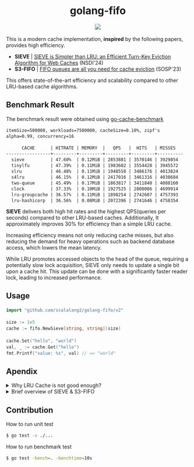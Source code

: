 <h1 align="center">golang-fifo</h1>
<p align="center">
    <a href="https://opensource.org/licenses/MIT"><img src="https://img.shields.io/badge/license-MIT-_red.svg"></a>
</p>

This is a modern cache implementation, **inspired** by the following papers, provides high efficiency.

- **SIEVE** | [SIEVE is Simpler than LRU: an Efficient Turn-Key Eviction Algorithm for Web Caches](https://junchengyang.com/publication/nsdi24-SIEVE.pdf) (NSDI'24)
- **S3-FIFO** | [FIFO queues are all you need for cache eviction](https://dl.acm.org/doi/10.1145/3600006.3613147) (SOSP'23)

This offers state-of-the-art efficiency and scalability compared to other LRU-based cache algorithms.

## Benchmark Result
The benchmark result were obtained using [go-cache-benchmark](https://github.com/scalalang2/go-cache-benchmark)

```
itemSize=500000, workloads=7500000, cacheSize=0.10%, zipf's alpha=0.99, concurrency=16

      CACHE      | HITRATE | MEMORY  |   QPS   |  HITS   | MISSES   
-----------------+---------+---------+---------+---------+----------
  sieve          | 47.60%  | 0.12MiB | 2853881 | 3570146 | 3929854  
  tinylfu        | 47.39%  | 0.11MiB | 1983602 | 3554428 | 3945572  
  slru           | 46.48%  | 0.11MiB | 1948558 | 3486176 | 4013824  
  s4lru          | 46.15%  | 0.12MiB | 2417016 | 3461316 | 4038684  
  two-queue      | 45.49%  | 0.17MiB | 1863817 | 3411840 | 4088160  
  clock          | 37.33%  | 0.10MiB | 1927525 | 2800086 | 4699914  
  lru-groupcache | 36.57%  | 0.11MiB | 1898254 | 2742607 | 4757393  
  lru-hashicorp  | 36.56%  | 0.08MiB | 2072396 | 2741646 | 4758354 
```

**SIEVE** delivers both high hit rates and the highest QPS(queries per seconds) compared to other LRU-based caches. 
Additionally, It approximately improves 30% for efficiency than a simple LRU cache.

Increasing efficiency means not only reducing cache misses, 
but also reducing the demand for heavy operations such as backend database access, which lowers the mean latency.

While LRU promotes accessed objects to the head of the queue, 
requiring a potentially slow lock acquisition, 
SIEVE only needs to update a single bit upon a cache hit. 
This update can be done with a significantly faster reader lock, leading to increased performance.

## Usage
```go
import "github.com/scalalang2/golang-fifo/v2"

size := 1e5
cache := fifo.NewSieve[string, string](size)

cache.Set("hello", "world")
val, _ := cache.Get("hello") 
fmt.Printf("value: %s", val) // => "world"
```

## Apendix

<details>
<summary>Why LRU Cache is not good enough?</summary>

- LRU is often implemented with a doubly linked list and a hash table, requiring two pointers per cache entry,
  which becomes large overhead when the object is small.
- It promotes objects to the head of the queue upon cache hit, which performs at least six random memory accesses
  protected by lock, which limits the scalability.
</details>

<details>
<summary>Brief overview of SIEVE & S3-FIFO</summary>

Various workloads typically follows **Power law distribution (e.g. Zipf's law)** as shown in the following figure.

![zipflaw_discovered_by_realworld](./docs/zipf_law_discovered_by_realworld_traces.png)

The analysis reveals that most requests are "one-hit-wonders", which means it's accessed only once.
Consequently, a cache eviction strategy should quickly remove most objects after insertion.

**S3-FIFO** and **SIEVE** achieves this goal with simplicity, efficiency, and scalability using simple FIFO queue only.

![s3-fifo-is-powerful-algorithm](./docs/graphs_shows_s3_fifo_is_powerful.png)
</details>

## Contribution
How to run unit test
```bash
$ go test -v ./...
```

How to run benchmark test
```bash
$ go test -bench=. -benchtime=10s
```
